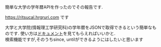 簡単な大学の学年暦APIを作ったのでその報告です.

https://ritsucal.hrgruri.com です

大学と大学院(情報理工学研究科)の学年暦をJSONで取得できるという簡単なものです. 使い方は[ドキュメント](https://ritsucal.hrgruri.com/doc)を見てもらえればいいかと.  
検索機能ですが,そのうちsince, untilができるようにはしたいと思います
